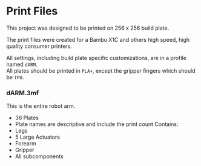 # Print Files
This project was designed to be printed on 256 x 256 build plate.  

The print files were created for a Bambu X1C and others high speed, high quality consumer printers.

All settings, including build plate specific customizations, are in a profile named `dARM`.  
All plates should be printed in `PLA+`, except the gripper fingers which should be `TPU`.

### dARM.3mf
This is the entire robot arm.
+ 36 Plates
+ Plate names are descriptive and include the print count
Contains:
+ Legs
+ 5 Large Actuators
+ Forearm
+ Gripper
+ All subcomponents